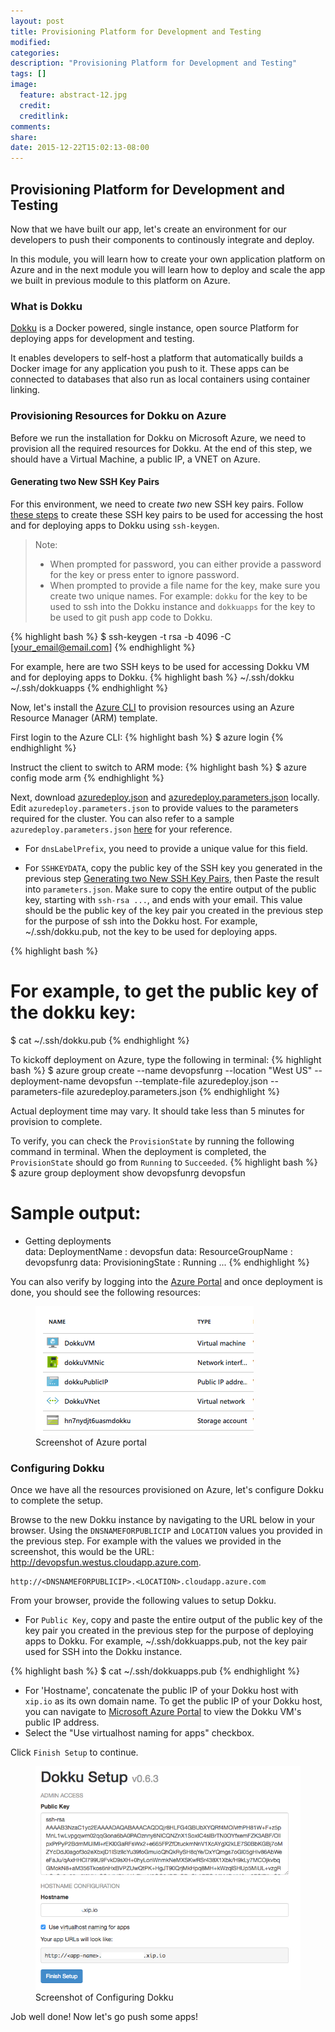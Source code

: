 ```yaml
---
layout: post
title: Provisioning Platform for Development and Testing
modified:
categories: 
description: "Provisioning Platform for Development and Testing"
tags: []
image:
  feature: abstract-12.jpg
  credit:
  creditlink:
comments:
share:
date: 2015-12-22T15:02:13-08:00
---
```

## Provisioning Platform for Development and Testing
Now that we have built our app, let's create an environment for our developers to push their components to continously integrate and deploy.

In this module, you will learn how to create your own application platform on Azure and in the next module you will learn how to deploy and scale the app we built in previous module to this platform on Azure.

### What is Dokku
[Dokku](http://dokku.viewdocs.io/dokku/) is a Docker powered, single instance, open source Platform for deploying apps for development and testing. 

It enables developers to self-host a platform that automatically builds a Docker image for any application you push to it. These apps can be connected to databases that also run as local containers using container linking.

### Provisioning Resources for Dokku on Azure 
Before we run the installation for Dokku on Microsoft Azure, we need to provision all the required resources for Dokku. At the end of this step, we should have a Virtual Machine, a public IP, a VNET on Azure.

#### Generating two New SSH Key Pairs
For this environment, we need to create *two* new SSH key pairs. Follow [these steps](https://help.github.com/articles/generating-ssh-keys/) to create these SSH key pairs to be used for accessing the host and for deploying apps to Dokku using `ssh-keygen`. 

> Note: 
> * When prompted for password, you can either provide a password for the key or press enter to ignore password. 
> * When prompted to provide a file name for the key, make sure you create two unique names. For example: `dokku` for the key to be used to ssh into the Dokku instance and `dokkuapps` for the key to be used to git push app code to Dokku.

{% highlight bash %}
$ ssh-keygen -t rsa -b 4096 -C [your_email@email.com]
{% endhighlight %}

For example, here are two SSH keys to be used for accessing Dokku VM and for deploying apps to Dokku.
{% highlight bash %}
~/.ssh/dokku
~/.ssh/dokkuapps
{% endhighlight %}

Now, let's install the [Azure CLI](https://azure.microsoft.com/en-us/documentation/articles/xplat-cli-install/) to provision resources using an Azure Resource Manager (ARM) template.

First login to the Azure CLI:
{% highlight bash %}
$ azure login
{% endhighlight %}

Instruct the client to switch to ARM mode:
{% highlight bash %}
$ azure config mode arm
{% endhighlight %}

Next, download [azuredeploy.json](https://github.com/Azure/azure-quickstart-templates/blob/master/dokku-vm/azuredeploy.json) and [azuredeploy.parameters.json](https://github.com/Azure/azure-quickstart-templates/blob/master/dokku-vm/azuredeploy.parameters.json) locally. Edit `azuredeploy.parameters.json` to provide values to the parameters required for the cluster. You can also refer to a sample `azuredeploy.parameters.json` [here](https://github.com/ritazh/devopsfun/blob/gh-pages/provisiondokku/azuredeploy.parameters.json) for your reference.

- For `dnsLabelPrefix`, you need to provide a unique value for this field.

- For `SSHKEYDATA`, copy the public key of the SSH key you generated in the previous step [Generating two New SSH Key Pairs](#generating-two-new-ssh-key-pairs), then Paste the result into `parameters.json`. Make sure to copy the entire output of the public key, starting with `ssh-rsa ...`, and ends with your email. This value should be the public key of the key pair you created in the previous step for the purpose of ssh into the Dokku host. For example, ~/.ssh/dokku.pub, not the key to be used for deploying apps.

{% highlight bash %}
# For example, to get the public key of the dokku key:
$ cat ~/.ssh/dokku.pub
{% endhighlight %}

To kickoff deployment on Azure, type the following in terminal:
{% highlight bash %}
$ azure group create --name devopsfunrg --location "West US" --deployment-name devopsfun --template-file azuredeploy.json --parameters-file azuredeploy.parameters.json
{% endhighlight %}

Actual deployment time may vary. It should take less than 5 minutes for provision to complete.

To verify, you can check the `ProvisionState` by running the following command in terminal. When the deployment is completed, the `ProvisionState` should go from `Running` to `Succeeded`. 
{% highlight bash %}
$ azure group deployment show devopsfunrg devopsfun

# Sample output:
+ Getting deployments                                     
data:    DeploymentName     : devopsfun
data:    ResourceGroupName  : devopsfunrg
data:    ProvisioningState  : Running
...
{% endhighlight %}

You can also verify by logging into the [Azure Portal](https://portal.azure.com/) and once deployment is done, you should see the following resources:

<figure>
	<img src="../images/dokkuresourceonazure.png"/>
	<figcaption>Screenshot of Azure portal</figcaption>
</figure>

### Configuring Dokku
Once we have all the resources provisioned on Azure, let's configure Dokku to complete the setup.

Browse to the new Dokku instance by navigating to the URL below in your browser. Using the `DNSNAMEFORPUBLICIP` and `LOCATION` values you provided in the previous step. For example with the values we provided in the screenshot, this would be the URL: http://devopsfun.westus.cloudapp.azure.com.

```
http://<DNSNAMEFORPUBLICIP>.<LOCATION>.cloudapp.azure.com
```

From your browser, provide the following values to setup Dokku.

- For `Public Key`, copy and paste the entire output of the public key of the key pair you created in the previous step for the purpose of deploying apps to Dokku. For example, ~/.ssh/dokkuapps.pub, not the key pair used for SSH into the Dokku instance.

{% highlight bash %}
$ cat ~/.ssh/dokkuapps.pub 
{% endhighlight %}

- For 'Hostname', concatenate the public IP of your Dokku host with `xip.io` as its own domain name. To get the public IP of your Dokku host, you can navigate to [Microsoft Azure Portal](https://portal.azure.com/) to view the Dokku VM's public IP address.
- Select the "Use virtualhost naming for apps" checkbox.

Click `Finish Setup` to continue.

<figure>
	<img src="../images/configuredokku063.png"/>
	<figcaption>Screenshot of Configuring Dokku</figcaption>
</figure>

Job well done! Now let's go push some apps!

